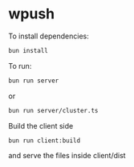 # wpush

To install dependencies:

```bash
bun install
```

To run:

```bash
bun run server
```

or 

```bash
bun run server/cluster.ts
```

Build the client side

```bash
bun run client:build
```

and serve the files inside client/dist